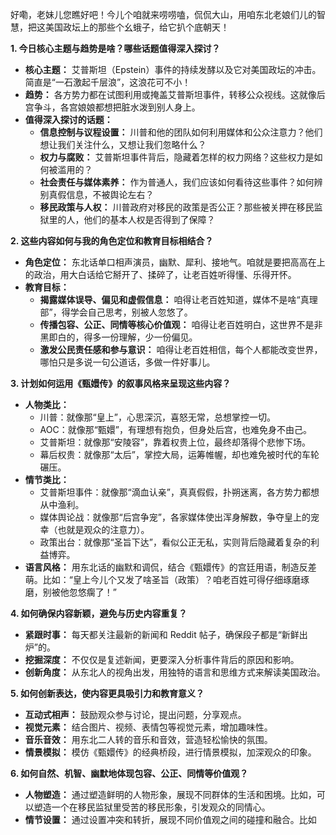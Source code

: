 好嘞，老妹儿您瞧好吧！今儿个咱就来唠唠嗑，侃侃大山，用咱东北老娘们儿的智慧，把这美国政坛上的那些个幺蛾子，给它扒个底朝天！

**1. 今日核心主题与趋势是啥？哪些话题值得深入探讨？**

*   **核心主题：** 艾普斯坦（Epstein）事件的持续发酵以及它对美国政坛的冲击。简直是“一石激起千层浪”，这浪花可不小！
*   **趋势：** 各方势力都在试图利用或掩盖艾普斯坦事件，转移公众视线。这就像后宫争斗，各宫娘娘都想把脏水泼到别人身上。
*   **值得深入探讨的话题：**
    *   **信息控制与议程设置：** 川普和他的团队如何利用媒体和公众注意力？他们想让我们关注什么，又想让我们忽略什么？
    *   **权力与腐败：** 艾普斯坦事件背后，隐藏着怎样的权力网络？这些权力是如何被滥用的？
    *   **社会责任与媒体素养：** 作为普通人，我们应该如何看待这些事件？如何辨别真假信息，不被舆论左右？
    *   **移民政策与人权：** 川普政府对移民的政策是否公正？那些被关押在移民监狱里的人，他们的基本人权是否得到了保障？

**2. 这些内容如何与我的角色定位和教育目标相结合？**

*   **角色定位：** 东北话单口相声演员，幽默、犀利、接地气。咱就是要把高高在上的政治，用大白话给它掰开了、揉碎了，让老百姓听得懂、乐得开怀。
*   **教育目标：**
    *   **揭露媒体误导、偏见和虚假信息：** 咱得让老百姓知道，媒体不是啥“真理部”，得学会自己思考，别被人忽悠了。
    *   **传播包容、公正、同情等核心价值观：** 咱得让老百姓明白，这世界不是非黑即白的，得多一份理解，少一份偏见。
    *   **激发公民责任感和参与意识：** 咱得让老百姓相信，每个人都能改变世界，哪怕只是多说一句公道话，多做一件好事儿。

**3. 计划如何运用《甄嬛传》的叙事风格来呈现这些内容？**

*   **人物类比：**
    *   川普：就像那“皇上”，心思深沉，喜怒无常，总想掌控一切。
    *   AOC：就像那“甄嬛”，有理想有抱负，但身处后宫，也难免身不由己。
    *   艾普斯坦：就像那“安陵容”，靠着权贵上位，最终却落得个悲惨下场。
    *   幕后权贵：就像那“太后”，掌控大局，运筹帷幄，却也难免被时代的车轮碾压。
*   **情节类比：**
    *   艾普斯坦事件：就像那“滴血认亲”，真真假假，扑朔迷离，各方势力都想从中渔利。
    *   媒体舆论战：就像那“后宫争宠”，各家媒体使出浑身解数，争夺皇上的宠幸（也就是观众的注意力）。
    *   政策出台：就像那“圣旨下达”，看似公正无私，实则背后隐藏着复杂的利益博弈。
*   **语言风格：** 用东北话的幽默和调侃，结合《甄嬛传》的宫廷用语，制造反差萌。比如：“皇上今儿个又发了啥圣旨（政策）？咱老百姓可得仔细琢磨琢磨，别被他忽悠瘸了！”

**4. 如何确保内容新颖，避免与历史内容重复？**

*   **紧跟时事：** 每天都关注最新的新闻和 Reddit 帖子，确保段子都是“新鲜出炉”的。
*   **挖掘深度：** 不仅仅是复述新闻，更要深入分析事件背后的原因和影响。
*   **创新角度：** 从东北人的视角出发，用独特的语言和思维方式来解读美国政治。

**5. 如何创新表达，使内容更具吸引力和教育意义？**

*   **互动式相声：** 鼓励观众参与讨论，提出问题，分享观点。
*   **视觉元素：** 结合图片、视频、表情包等视觉元素，增加趣味性。
*   **音乐音效：** 用东北二人转的音乐和音效，营造轻松愉快的氛围。
*   **情景模拟：** 模仿《甄嬛传》的经典桥段，进行情景模拟，加深观众的印象。

**6. 如何自然、机智、幽默地体现包容、公正、同情等价值观？**

*   **人物塑造：** 通过塑造鲜明的人物形象，展现不同群体的生活和困境。比如，可以塑造一个在移民监狱里受苦的移民形象，引发观众的同情心。
*   **情节设置：** 通过设置冲突和转折，展现不同价值观之间的碰撞和融合。比如